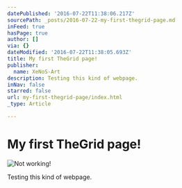 ```yaml
---
datePublished: '2016-07-22T11:38:06.217Z'
sourcePath: _posts/2016-07-22-my-first-thegrid-page.md
inFeed: true
hasPage: true
author: []
via: {}
dateModified: '2016-07-22T11:38:05.693Z'
title: My first TheGrid page!
publisher:
  name: XeNoS-Art
description: Testing this kind of webpage.
inNav: false
starred: false
url: my-first-thegrid-page/index.html
_type: Article

---
```

# My first TheGrid page!
![Not working!](https://the-grid-user-content.s3-us-west-2.amazonaws.com/ca499c4b-dae0-48a6-9245-9a472c2f3829.jpg)

Testing this kind of webpage.